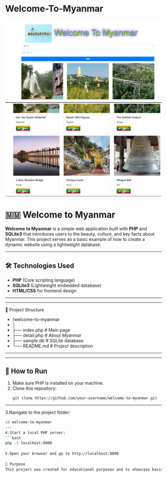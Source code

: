 # Welcome-To-Myanmar
![image](https://github.com/Boelutt/Welcome-To-Myanmar/blob/master/welcomeToMyanmar.png)
![image](https://github.com/Boelutt/Welcome-To-Myanmar/blob/master/myanmar.png)

# 🇲🇲 Welcome to Myanmar

**Welcome to Myanmar** is a simple web application built with **PHP** and **SQLite3** that introduces users to the beauty, culture, and key facts about Myanmar. This project serves as a basic example of how to create a dynamic website using a lightweight database.

---

## 🛠️ Technologies Used

- **PHP** (Core scripting language)  
- **SQLite3** (Lightweight embedded database)  
- **HTML/CSS** for frontend design  

---

---
📂 Project Structure
- /welcome-to-myanmar
- │
- ├── index.php               # Main page
- ├── detail.php              # About Myanmar
- ├── sample.db               # SQLite database         
- └── README.md               # Project description
---

---

## 🚀 How to Run

1. Make sure PHP is installed on your machine.
2. Clone this repository:
   ```bash
   git clone https://github.com/your-username/welcome-to-myanmar.git
---
3.Navigate to the project folder:
 ```bash
cd welcome-to-myanmar
---
4.Start a local PHP server:
 ```bash
php -S localhost:8000

5.Open your browser and go to http://localhost:8000

📌 Purpose
This project was created for educational purposes and to showcase basic usage of PHP + SQLite3 in building small, database-driven web applications.



